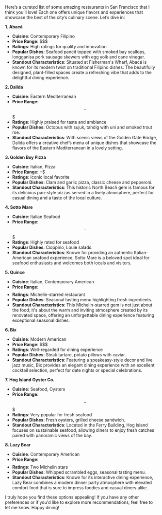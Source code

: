 Here’s a curated list of some amazing restaurants in San Francisco that I think you’ll love! Each one offers unique flavors and experiences that showcase the best of the city’s culinary scene. Let’s dive in:

**1. Abacá**  
   - **Cuisine**: Contemporary Filipino  
   - **Price Range**: $$$  
   - **Ratings**: High ratings for quality and innovation  
   - **Popular Dishes**: Seafood pancit topped with smoked bay scallops, longganisa pork sausage skewers with egg yolk and cane vinegar.  
   - **Standout Characteristics**: Situated at Fisherman's Wharf, Abacá is known for its modern twist on traditional Filipino dishes. The beautifully designed, plant-filled spaces create a refreshing vibe that adds to the delightful dining experience.

**2. Dalida**  
   - **Cuisine**: Eastern Mediterranean  
   - **Price Range**: $$-$$$  
   - **Ratings**: Highly praised for taste and ambiance  
   - **Popular Dishes**: Octopus with sujuk, tahdig with uni and smoked trout roe.  
   - **Standout Characteristics**: With scenic views of the Golden Gate Bridge, Dalida offers a creative chef’s menu of unique dishes that showcase the flavors of the Eastern Mediterranean in a lovely setting.

**3. Golden Boy Pizza**  
   - **Cuisine**: Italian, Pizza  
   - **Price Range**: $-$$  
   - **Ratings**: Iconic local favorite  
   - **Popular Dishes**: Clam and garlic pizza, classic cheese and pepperoni.  
   - **Standout Characteristics**: This historic North Beach gem is famous for its delicious pan-style pizzas served in a lively atmosphere, perfect for casual dining and a taste of the local culture.

**4. Sotto Mare**  
   - **Cuisine**: Italian Seafood  
   - **Price Range**: $$-$$$  
   - **Ratings**: Highly rated for seafood  
   - **Popular Dishes**: Cioppino, Louie salads.  
   - **Standout Characteristics**: Known for providing an authentic Italian-American seafood experience, Sotto Mare is a beloved spot ideal for seafood enthusiasts and welcomes both locals and visitors.

**5. Quince**  
   - **Cuisine**: Italian, Contemporary American  
   - **Price Range**: $$$$  
   - **Ratings**: Michelin-starred restaurant  
   - **Popular Dishes**: Seasonal tasting menu highlighting fresh ingredients.  
   - **Standout Characteristics**: This Michelin-starred gem is not just about the food; it's about the warm and inviting atmosphere created by its renovated space, offering an unforgettable dining experience featuring exceptional seasonal dishes.

**6. Bix**  
   - **Cuisine**: Modern American  
   - **Price Range**: $$$  
   - **Ratings**: Well-regarded for dining experience  
   - **Popular Dishes**: Steak tartare, potato pillows with caviar.  
   - **Standout Characteristics**: Featuring a speakeasy-style decor and live jazz music, Bix provides an elegant dining experience with an excellent cocktail selection, perfect for date nights or special celebrations.

**7. Hog Island Oyster Co.**  
   - **Cuisine**: Seafood, Oysters  
   - **Price Range**: $$-$$$  
   - **Ratings**: Very popular for fresh seafood  
   - **Popular Dishes**: Fresh oysters, grilled cheese sandwich.  
   - **Standout Characteristics**: Located in the Ferry Building, Hog Island focuses on sustainable seafood, allowing diners to enjoy fresh catches paired with panoramic views of the bay.

**8. Lazy Bear**  
   - **Cuisine**: Contemporary American  
   - **Price Range**: $$$$  
   - **Ratings**: Two Michelin stars  
   - **Popular Dishes**: Whipped scrambled eggs, seasonal tasting menu.  
   - **Standout Characteristics**: Known for its interactive dining experience, Lazy Bear combines a modern dinner party atmosphere with elevated comfort food that is sure to impress foodies and casual diners alike.

I truly hope you find these options appealing! If you have any other preferences or if you'd like to explore more recommendations, feel free to let me know. Happy dining!
